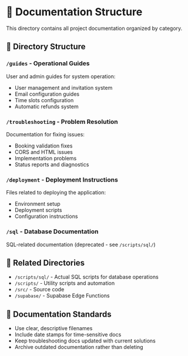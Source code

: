 # 📁 Documentation Structure

This directory contains all project documentation organized by category.

## 📂 Directory Structure

### `/guides` - Operational Guides

User and admin guides for system operation:

- User management and invitation system
- Email configuration guides
- Time slots configuration
- Automatic refunds system

### `/troubleshooting` - Problem Resolution

Documentation for fixing issues:

- Booking validation fixes
- CORS and HTML issues
- Implementation problems
- Status reports and diagnostics

### `/deployment` - Deployment Instructions

Files related to deploying the application:

- Environment setup
- Deployment scripts
- Configuration instructions

### `/sql` - Database Documentation

SQL-related documentation (deprecated - see `/scripts/sql/`)

## 🔗 Related Directories

- `/scripts/sql/` - Actual SQL scripts for database operations
- `/scripts/` - Utility scripts and automation
- `/src/` - Source code
- `/supabase/` - Supabase Edge Functions

## 📝 Documentation Standards

- Use clear, descriptive filenames
- Include date stamps for time-sensitive docs
- Keep troubleshooting docs updated with current solutions
- Archive outdated documentation rather than deleting
